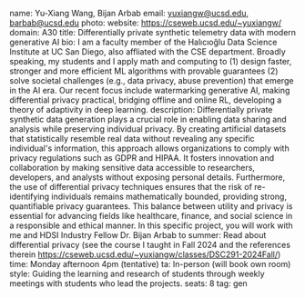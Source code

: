 name: Yu-Xiang Wang,  Bijan Arbab
email: yuxiangw@ucsd.edu, barbab@ucsd.edu
photo: 
website: https://cseweb.ucsd.edu/~yuxiangw/
domain: A30
title: Differentially private synthetic telemetry data with modern generative AI
bio: I am a faculty member of the Halıcıoğlu Data Science Institute at UC San Diego, also affliated with the CSE department. Broadly speaking, my students and I apply math and computing to (1) design faster, stronger and more efficient ML algorithms with provable guarantees (2) solve societal challenges (e.g., data privacy, abuse prevention) that emerge in the AI era. Our recent focus include watermarking generative AI, making differential privacy practical, bridging offline and online RL, developing a theory of adaptivity in deep learning. 
description: Differentially private synthetic data generation plays a crucial role in enabling data sharing and analysis while preserving individual privacy. By creating artificial datasets that statistically resemble real data without revealing any specific individual's information, this approach allows organizations to comply with privacy regulations such as GDPR and HIPAA. It fosters innovation and collaboration by making sensitive data accessible to researchers, developers, and analysts without exposing personal details. Furthermore, the use of differential privacy techniques ensures that the risk of re-identifying individuals remains mathematically bounded, providing strong, quantifiable privacy guarantees. This balance between utility and privacy is essential for advancing fields like healthcare, finance, and social science in a responsible and ethical manner.   In this specific project, you will work with me and  HDSI Industry Fellow Dr. Bijan Arbab to 
summer: Read about differential privacy (see the course I taught in Fall 2024 and the references therein https://cseweb.ucsd.edu/~yuxiangw/classes/DSC291-2024Fall/)
time: Monday afternoon 4pm (tentative)
ta: In-person (will book own room)
style: Guiding the learning and research of students through weekly meetings with students who lead the projects. 
seats: 8
tag: gen
